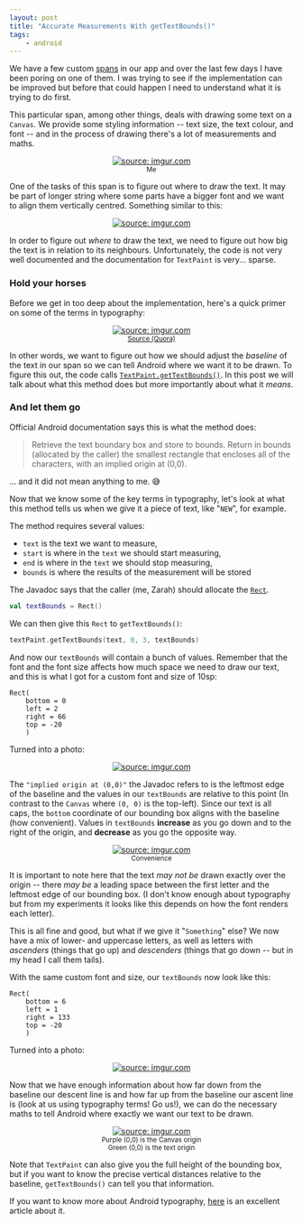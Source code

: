 ```yaml
---
layout: post
title: "Accurate Measurements With getTextBounds()"
tags:
    - android
---
```

We have a few custom [spans](https://developer.android.com/reference/android/text/style/package-summary) in our app and over the last few days I have been poring on one of them. I was trying to see if the implementation can be improved but before that could happen I need to understand what it is trying to do first.

This particular span, among other things, deals with drawing some text on a `Canvas`. We provide some styling information -- text size, the text colour, and font -- and in the process of drawing there's a lot of measurements and maths.
<center>
    <a href="https://imgur.com/zQ5efS9"><img src="https://i.imgur.com/zQ5efS9.jpg?1" title="source: imgur.com" /></a>
    <br /> <small>Me</small>
</center>

One of the tasks of this span is to figure out where to draw the text. It may be part of longer string where some parts have a bigger font and we want to align them vertically centred. Something similar to this:
<center>
    <a href="https://imgur.com/gfYPXMM"><img src="https://i.imgur.com/gfYPXMM.jpg?1" title="source: imgur.com" /></a>
</center>

In order to figure out _where_ to draw the text, we need to figure out how big the text is in relation to its neighbours. Unfortunately, the code is not very well documented and the documentation for `TextPaint` is very... sparse.

### Hold your horses

Before we get in too deep about the implementation, here's a quick primer on some of the terms in typography:
<center>
    <a href="https://imgur.com/ORDLUgO"><img src="https://i.imgur.com/ORDLUgO.png" title="source: imgur.com" /></a>
    <br /><small> <a href="https://www.quora.com/What-is-a-baseline-in-typography">Source (Quora)</a> </small>
</center>

In other words, we want to figure out how we should adjust the _baseline_ of the text in our span so we can tell Android where we want it to be drawn. To figure this out, the code calls [`TextPaint.getTextBounds()`](https://developer.android.com/reference/kotlin/android/graphics/Paint#gettextbounds). In this post we will talk about what this method does but more importantly about what it _means_.

### And let them go

Official Android documentation says this is what the method does:
>Retrieve the text boundary box and store to bounds. Return in bounds (allocated by the caller) the smallest rectangle that encloses all of the characters, with an implied origin at (0,0).

... and it did not mean anything to me. :sweat_smile:

Now that we know some of the key terms in typography, let's look at what this method tells us when we give it a piece of text, like "`NEW`", for example.

The method requires several values:
- `text` is the text we want to measure,
- `start` is where in the `text` we should start measuring,
- `end` is where in the `text` we should stop measuring,
- `bounds` is where the results of the measurement will be stored

The Javadoc says that the caller (me, Zarah) should allocate the [`Rect`](https://developer.android.com/reference/kotlin/android/graphics/Rect?hl=en).
```kotlin
val textBounds = Rect()
```

We can then give this `Rect` to `getTextBounds()`:
```kotlin
textPaint.getTextBounds(text, 0, 3, textBounds)
```

And now our `textBounds` will contain a bunch of values. Remember that the font and the font size affects how much space we need to draw our text, and this is what I got for a custom font and size of 10sp:
```
Rect(
    bottom = 0
    left = 2
    right = 66
    top = -20
    )
```

Turned into a photo:
<center>
    <a href="https://imgur.com/rsALySp"><img src="https://i.imgur.com/rsALySp.jpg" title="source: imgur.com" /></a>
</center>

The `"implied origin at (0,0)"` the Javadoc refers to is the leftmost edge of the baseline and the values in our `textBounds` are relative to this point (In contrast to the `Canvas` where `(0, 0)` is the top-left). Since our text is all caps, the `bottom` coordinate of our bounding box aligns with the baseline (how convenient). Values in `textBounds` **increase** as you go down and to the right of the origin, and **decrease** as you go the opposite way.

<center>
    <a href="https://imgur.com/T65MifE"><img src="https://i.imgur.com/T65MifE.jpg" title="source: imgur.com" /></a>
    <br /><small>Convenience</small>
</center>

It is important to note here that the text _may not be_ drawn exactly over the origin -- there _may be_ a leading space between the first letter and the leftmost edge of our bounding box. (I don't know enough about typography but from my experiments it looks like this depends on how the font renders each letter).

This is all fine and good, but what if we give it "`Something`" else? We now have a mix of lower- and uppercase letters, as well as letters with _ascenders_ (things that go up) and _descenders_ (things that go down -- but in my head I call them tails).

With the same custom font and size, our `textBounds` now look like this:
```
Rect(
    bottom = 6
    left = 1
    right = 133
    top = -20
    )
```

Turned into a photo:
<center>
    <a href="https://imgur.com/inOazdv"><img src="https://i.imgur.com/inOazdv.jpg" title="source: imgur.com" /></a>
</center>

Now that we have enough information about how far down from the baseline our descent line is and how far up from the baseline our ascent line is (look at us using typography terms! Go us!), we can do the necessary maths to tell Android where exactly we want our text to be drawn.

<center>
    <a href="https://imgur.com/UQpYzeq"><img src="https://i.imgur.com/UQpYzeq.jpg" title="source: imgur.com" /></a>
    <br /><small>Purple (0,0) is the Canvas origin<br />Green (0,0) is the text origin</small>
</center>

Note that `TextPaint` can also give you the full height of the bounding box, but if you want to know the precise vertical distances relative to the baseline, `getTextBounds()` can tell you that information.

If you want to know more about Android typography, [here](https://proandroiddev.com/android-and-typography-101-5f06722dd611) is an excellent article about it.

